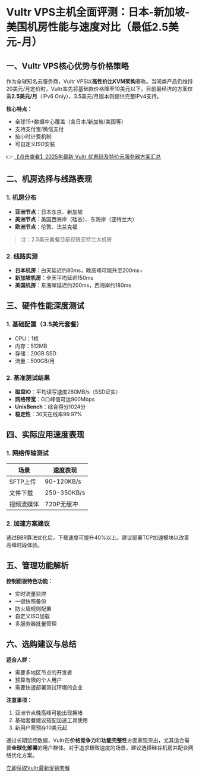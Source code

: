 # Vultr VPS主机全面评测：日本-新加坡-美国机房性能与速度对比（最低2.5美元-月）

## 一、Vultr VPS核心优势与价格策略

作为全球知名云服务商，Vultr VPS以**高性价比KVM架构**著称。当同类产品仍维持20美元/月定价时，Vultr率先将基础款价格降至10美元以下。目前最经济的方案仅需**2.5美元/月**（IPv6 Only），3.5美元/月版本则提供完整IPv4支持。

**核心特点：**
- 全球15+数据中心覆盖（含日本/新加坡/美国等）
- 支持支付宝/微信支付
- 按小时计费机制
- 可自定义ISO安装

👉 [【点击查看】2025年最新 Vultr 优惠码及特价云服务器方案汇总](https://bit.ly/VuLtr)

## 二、机房选择与线路表现

### 1. 机房分布
- **亚洲节点**：日本东京、新加坡
- **美洲节点**：美国西海岸（硅谷）、东海岸（亚特兰大）
- **欧洲节点**：伦敦、法兰克福

> 注：2.5美元套餐目前仅限亚特兰大机房

### 2. 线路实测
- **日本机房**：白天延迟约80ms，晚高峰可能升至200ms+
- **新加坡机房**：全天平均延迟150ms
- **美国机房**：东海岸延迟约200ms，西海岸约180ms

## 三、硬件性能深度测试

### 1. 基础配置（3.5美元套餐）
- CPU：1核
- 内存：512MB
- 存储：20GB SSD
- 流量：500GB/月

### 2. 基准测试结果
- **磁盘IO**：平均读写速度280MB/s（SSD证实）
- **网络带宽**：G口峰值可达900Mbps
- **UnixBench**：综合得分1024分
- **稳定性**：30天在线率99.97%

## 四、实际应用速度表现

### 1. 网络传输测试
| 场景         | 速度表现          |
|--------------|-------------------|
| SFTP上传     | 90-120KB/s        |
| 文件下载     | 250-350KB/s       |
| 视频流媒体   | 720P无缓冲        |

### 2. 加速方案建议
通过BBR算法优化后，下载速度可提升40%以上。建议部署TCP加速模块以改善高峰时段体验。

## 五、管理功能解析

**控制面板特色功能：**
- 实时流量监控
- 一键快照备份
- 防火墙规则配置
- 自定义ISO加载
- 多服务器批量管理

## 六、选购建议与总结

**适合人群：**
- 需要多地区节点的开发者
- 预算有限的个人用户
- 需要快速部署测试环境的企业

**注意事项：**
1. 亚洲节点晚高峰可能出现拥堵
2. 基础套餐建议搭配加速工具使用
3. 新用户需预存10美元起

通过长期监控数据，Vultr在**价格竞争力**和**功能完整性**方面表现突出，尤其适合需要**全球化部署**的用户群体。对于追求极致速度的场景，建议选择硅谷机房并配合网络优化方案。

[立即获取Vultr最新促销套餐](https://bit.ly/VuLtr)